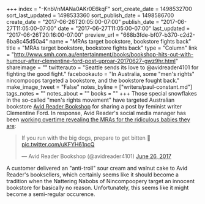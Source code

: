 +++
index = "-KnbVnMANa0AKr0E6kqF"
sort_create_date = 1498532700
sort_last_updated = 1498533360
sort_publish_date = 1498586700
create_date = "2017-06-26T20:05:00-07:00"
publish_date = "2017-06-27T11:05:00-07:00"
date = "2017-06-27T11:05:00-07:00"
last_updated = "2017-06-26T20:16:00-07:00"
preview_url = "668b3fde-bf07-b370-c2d2-6ba8c45d50a4"
name = "MRAs target bookstore, bookstore fights back"
title = "MRAs target bookstore, bookstore fights back"
type = "Column"
link = "http://www.smh.com.au/entertainment/books/bookshop-hits-out-with-humour-after-clementine-ford-post-uproar-20170627-gwz9hr.html"
shareimage = ""
twitterauto = "Seattle sends its love to @avidreader4101 for fighting the good fight."
facebookauto = "In Australia, some \"men's rights\" nincompoops targeted a bookstore, and the bookstore fought back."
make_image_tweet = "False"
notes_byline = ["writers/paul-constant.md"]
tags_notes = ""
notes_about = ""
books = ""
+++
Those special snowflakes in the so-called "men's rights movement" have targeted Australian bookstore [Avid Reader Bookshop](http://avidreader.com.au/events) for sharing a post by feminist writer Clementine Ford. In response, Avid Reader's social media manager has been [working overtime revealing the MRAs for the ridiculous babies they are](http://www.smh.com.au/entertainment/books/bookshop-hits-out-with-humour-after-clementine-ford-post-uproar-20170627-gwz9hr.html):

<blockquote class="twitter-tweet" data-lang="en"><p lang="en" dir="ltr">If you run with the big dogs, prepare to get bitten 🐶 <a href="https://t.co/uKFYH61pcQ">pic.twitter.com/uKFYH61pcQ</a></p>&mdash; Avid Reader Bookshop (@avidreader4101) <a href="https://twitter.com/avidreader4101/status/879285644547178496">June 26, 2017</a></blockquote>

A customer delivered an "anti-troll" sour cream and walnut cake to Avid Reader's booksellers, which certainly seems like it should become a tradition when the Nattering Nabobs of Nincompoopery target an innocent bookstore for basically no reason. Unfortunately, this seems like it might become a semi-regular occurence.